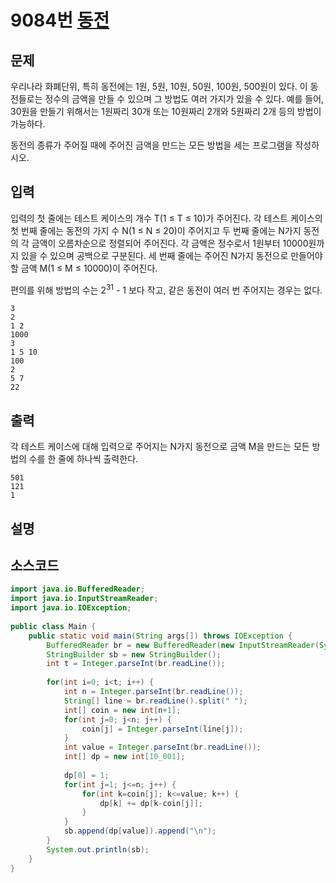 # 9084번 [동전](https://www.acmicpc.net/problem/9084)

## 문제
우리나라 화폐단위, 특히 동전에는 1원, 5원, 10원, 50원, 100원, 500원이 있다. 이 동전들로는 정수의 금액을 만들 수 있으며 그 방법도 여러 가지가 있을 수 있다. 예를 들어, 30원을 만들기 위해서는 1원짜리 30개 또는 10원짜리 2개와 5원짜리 2개 등의 방법이 가능하다.

동전의 종류가 주어질 때에 주어진 금액을 만드는 모든 방법을 세는 프로그램을 작성하시오.
## 입력
입력의 첫 줄에는 테스트 케이스의 개수 T(1 ≤ T ≤ 10)가 주어진다. 각 테스트 케이스의 첫 번째 줄에는 동전의 가지 수 N(1 ≤ N ≤ 20)이 주어지고 두 번째 줄에는 N가지 동전의 각 금액이 오름차순으로 정렬되어 주어진다. 각 금액은 정수로서 1원부터 10000원까지 있을 수 있으며 공백으로 구분된다. 세 번째 줄에는 주어진 N가지 동전으로 만들어야 할 금액 M(1 ≤ M ≤ 10000)이 주어진다.

편의를 위해 방법의 수는 2<sup>31</sup> - 1 보다 작고, 같은 동전이 여러 번 주어지는 경우는 없다.
```
3
2
1 2
1000
3
1 5 10
100
2
5 7
22
```
## 출력
각 테스트 케이스에 대해 입력으로 주어지는 N가지 동전으로 금액 M을 만드는 모든 방법의 수를 한 줄에 하나씩 출력한다.
```
501
121
1
```
## 설명
## 소스코드
```java
import java.io.BufferedReader;
import java.io.InputStreamReader;
import java.io.IOException;
 
public class Main { 
	public static void main(String args[]) throws IOException {
		BufferedReader br = new BufferedReader(new InputStreamReader(System.in));
		StringBuilder sb = new StringBuilder();
		int t = Integer.parseInt(br.readLine());
		
		for(int i=0; i<t; i++) {
			int n = Integer.parseInt(br.readLine());
			String[] line = br.readLine().split(" ");
			int[] coin = new int[n+1];
			for(int j=0; j<n; j++) {
				coin[j] = Integer.parseInt(line[j]);
			}
			int value = Integer.parseInt(br.readLine());
			int[] dp = new int[10_001];
			
			dp[0] = 1;
			for(int j=1; j<=n; j++) {
				for(int k=coin[j]; k<=value; k++) {
					dp[k] += dp[k-coin[j]];
				}
			}
			sb.append(dp[value]).append("\n");
		}
		System.out.println(sb);
	}
}
```


